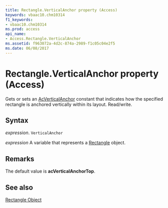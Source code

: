 ```yaml
---
title: Rectangle.VerticalAnchor property (Access)
keywords: vbaac10.chm10314
f1_keywords:
- vbaac10.chm10314
ms.prod: access
api_name:
- Access.Rectangle.VerticalAnchor
ms.assetid: f963072a-4d2c-874a-2989-f1c05c04e2f5
ms.date: 06/08/2017
---
```



# Rectangle.VerticalAnchor property (Access)

Gets or sets an [AcVerticalAnchor](Access.AcVerticalAnchor.md) constant that indicates how the specified rectangle is anchored vertically within its layout. Read/write.


## Syntax

 _expression_. `VerticalAnchor`

 _expression_ A variable that represents a [Rectangle](Access.Rectangle.md) object.


## Remarks

The default value is  **acVerticalAnchorTop**.


## See also


[Rectangle Object](Access.Rectangle.md)

